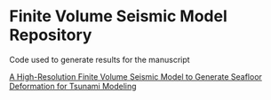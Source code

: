 # Finite Volume Seismic Model Repository
Code used to generate results for the manuscript

[A High-Resolution Finite Volume Seismic Model to Generate Seafloor Deformation for Tsunami Modeling](https://arxiv.org/abs/1701.01430)
